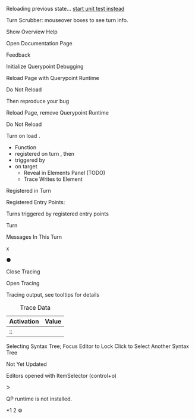 <span class="largeMessage">Reloading previous state…</span> <a href="#unittest" class="unittest">start unit test instead</a>

<span class="helpInfo"> Turn Scrubber: mouseover boxes to see turn info. </span>

Show Overview Help

Open Documentation Page

Feedback

Initialize Querypoint Debugging

Reload Page with Querypoint Runtime

Do Not Reload

Then reproduce your bug

Reload Page, remove Querypoint Runtime

Do Not Reload

Turn<span data-bind="{text: showTurn}"></span> on load <span data-bind="{text: turn().loadNumber}"></span>.

-   Function
-   registered on turn , then
-   triggered by
-   on target <span class="hoverMenuTrigger"> <span class="eventInfo_target"></span> </span>
    -   Reveal in Elements Panel (TODO)
    -   Trace Writes to Element

Registered in Turn <span data-bind="text: turnNumber"></span>

Registered Entry Points:

Turns triggered by registered entry points

Turn

Messages In This Turn

x

●

Close Tracing

Open Tracing

<span class="helpInfo">Tracing output, see tooltips for details</span>

<table><caption> Trace Data </caption><thead><tr class="header"><th>Activation</th><th>Value</th></tr></thead><tbody><tr class="odd"><td><span class="command" data-bind="html: iconText(), attr: {title: tooltip(), &#39;data-url&#39;: url()}"></span> <span title="Load number" data-bind="text: loadNumber()"> </span>:<span title="Event turn number, 0 means initial load" data-bind="text: turnNumber()"></span>:<span title="Function call number within turn" data-bind="text: activationNumber()"></span></td><td></td></tr></tbody></table>

<span class="explainTokenPanel"><span data-active="true" data-bind="css: {hide:  !querypointViewModel.tokenViewModel.followingTokens()}">Selecting Syntax Tree; Focus Editor to Lock</span> <span data-bind="css: {hide:  querypointViewModel.tokenViewModel.followingTokens()}">Click to Select Another Syntax Tree</span></span>

Not Yet Updated

<span class="helpInfo">Editors opened with ItemSelector (control+o)</span>

ᐳ

QP runtime is not installed.

<span class="tracequeries centeringHack" title="Number of active queries" data-bind="text: '𝖰' + numberOfTracequeries()"></span> <span class="currentLoadNumber centeringHack" title="Current load number" data-bind="text: currentLoadNumber()"></span> <span class="turnNumber centeringHack" title="Current turn number" data-bind="text: '⇵' + currentTurnNumber()"></span> <span class="unsavedChangedFiles centeringHack" title="Files changed and not saved" data-bind="text: '*' + unsavedEditors().length">\*1</span> <span class="savedChangedFiles centeringHack" title="Files saved since the last reload" data-bind="text: '∆' + savedEditors().length"> 2</span> <span class="changedOptions centeringHack" title="Options changed from default values"><span class="changedOptionsIcon">⚙</span></span> <span class="changedOptions centeringHack" title="Options changed from default values"><span data-bind="text: '' +'0'"></span></span>
